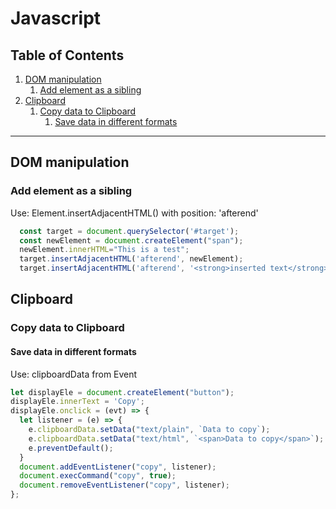 # Javascript
## Table of Contents
  1. [DOM manipulation](#DOM-manipulation)
      1. [Add element as a sibling](#Add-element-as-a-sibling)
  1. [Clipboard](#Clipboard)
      1. [Copy data to Clipboard](#Copy-data-to-Clipboard)
          1. [Save data in different formats](#Save-data-in-different-formats)

***

## DOM manipulation
### Add element as a sibling
Use: Element.insertAdjacentHTML() with position: 'afterend'
```js
  const target = document.querySelector('#target');
  const newElement = document.createElement("span");
  newElement.innerHTML="This is a test";
  target.insertAdjacentHTML('afterend', newElement);
  target.insertAdjacentHTML('afterend', '<strong>inserted text</strong>');
```


## Clipboard
### Copy data to Clipboard
#### Save data in different formats
Use: clipboardData from Event
```js
let displayEle = document.createElement("button");
displayEle.innerText = 'Copy';
displayEle.onclick = (evt) => {
  let listener = (e) => {
    e.clipboardData.setData("text/plain", `Data to copy`);
    e.clipboardData.setData("text/html", `<span>Data to copy</span>`);
    e.preventDefault();
  }
  document.addEventListener("copy", listener);
  document.execCommand("copy", true);
  document.removeEventListener("copy", listener);
};
```

